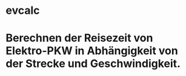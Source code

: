 # evcalc
#
# Berechnen der Reisezeit von Elektro-PKW in Abhängigkeit von der Strecke und Geschwindigkeit.
